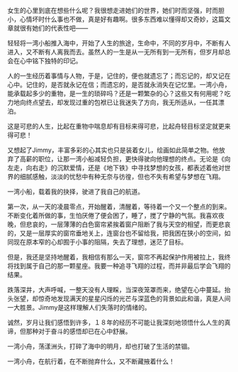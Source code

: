 <p>女生的心里到底在想些什么呢？我很想走进她们的世界，她们时而坚强，时而胆小，心情坏时什么事也不做，真是好有趣啊。很多东西难以懂得却又奇妙，这篇文章就很有她们的代表性吧——</p><p>轻轻将一湾小船推入海中，开始了人生的旅途，生命中，不同的岁月中，不断有人进入，又不断有人离我而去。虽然人的一生是从一无所有到一无所有，但岁月却总会在心中铭下独特的印记。</p><p>人的一生经历着事情与人物，于是，记住的，便也就遗忘了；而忘记的，却又记在心中。记住的，是否就永记在信；而遗忘的，是否就永消失在记忆里。一湾小舟，能承载起多少的重物，是一生的琐碎吗？还是一颗繁杂的心？这些又有何用呢？吃力地向终点望去，却发现过重的包袱已让我迷失了方向，我无所适从，一任其漂泊。</p><p>这是可悲的人生，比起在重物中喘息却有目标来得可悲，比起舟轻目标坚定就更来得可悲！</p><p>又想起了Jimmy，丰富多彩的心其实也只是装着女儿，绘画如此简单之物。他放弃了高薪的职位，让那一湾小船减轻负担，更快得驶向他理想的终点。无论是《向左走，向右走》的沉默爱情，还是《地下铁》中寻找梦想的女孩，都表述着他对世界的细腻感触，淡淡的忧愁中有种无奈与彷徨，但也不失有希望与梦想在飞翔。</p><p>一湾小船，载着我的抉择，驶进了我自己的航道。</p><p>第一次，从一天的凌晨零点，开始醒着，清醒着，等待着一个又一个整点的到来。不断变化着所做的事，生怕厌倦了便会困了，睡了，搅了宁静的气氛。我喜欢夜晚，但悲哀的，一层薄薄的白色窗帘紧挨着窗户阻断了我与天空的相望，而更悲哀的，又是一层厚实的窗帘垂地关上，连窗台也不留给我，把我困在狭小的空间，如同现在原本窄的心却囿于小事的阻隔，失去了理想，迷茫了目标。</p><p>但是，我还是坚持地醒着，我相信有那么一天，窗帘不再起保护作用被拉上，我终将找到属于自己的那一颗星座。我要一种追寻飞翔的过程，而并非最后学会飞翔的结果。</p><p>跌落深井，大声呼喊，一整天没有人理睬，当深夜笼罩而来，绝望在心中蔓延。抬头张望，却惊奇地发现满天的星星闪烁的光芒与深蓝色的背景如此和谐，真是人间一大胜景。Jimmy是这样理解人们失落时的情绪的。</p><p>诚然，岁月让我们感悟到许多，１８年的经历不可能让我深刻地领悟什么人生的真谛，但那种对于奋斗的感悟却已在心中舒展。</p><p>一湾小舟，荡漾洲头，打碎了海中的明月，却也打破了生活的禁锢。</p><p>一湾小舟，在航行着，在不断抛弃什么，又不断藏掖着什么！</p>